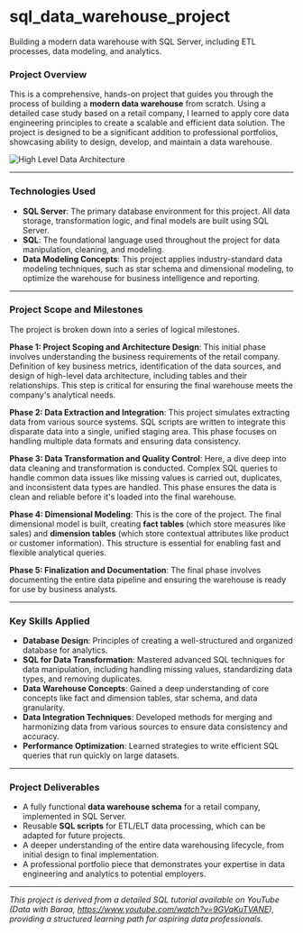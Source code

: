 # sql_data_warehouse_project
Building a modern data warehouse with SQL Server, including ETL processes, data modeling, and analytics.

### Project Overview

This is a comprehensive, hands-on project that guides you through the process of building a **modern data warehouse** from scratch. Using a detailed case study based on a retail company, I learned to apply core data engineering principles to create a scalable and efficient data solution. The project is designed to be a significant addition to professional portfolios, showcasing ability to design, develop, and maintain a data warehouse.


![High Level Data Architecture](https://github.com/user-attachments/assets/2650be52-183d-4c77-bf44-5bb267fa331a)

---

### Technologies Used

* **SQL Server**: The primary database environment for this project. All data storage, transformation logic, and final models are built using SQL Server.
* **SQL**: The foundational language used throughout the project for data manipulation, cleaning, and modeling.
* **Data Modeling Concepts**: This project applies industry-standard data modeling techniques, such as star schema and dimensional modeling, to optimize the warehouse for business intelligence and reporting.

---

### Project Scope and Milestones

The project is broken down into a series of logical milestones.

**Phase 1: Project Scoping and Architecture Design**: 
This initial phase involves understanding the business requirements of the retail company. Definition of key business metrics, identification of the data sources, and design of high-level data architecture, including tables and their relationships. This step is critical for ensuring the final warehouse meets the company's analytical needs.

**Phase 2: Data Extraction and Integration**: 
This project simulates extracting data from various source systems. SQL scripts are written to integrate this disparate data into a single, unified staging area. This phase focuses on handling multiple data formats and ensuring data consistency.

**Phase 3: Data Transformation and Quality Control**: 
Here, a dive deep into data cleaning and transformation is conducted. Complex SQL queries to handle common data issues like missing values is carried out, duplicates, and inconsistent data types are handled. This phase ensures the data is clean and reliable before it's loaded into the final warehouse. 

**Phase 4: Dimensional Modeling**: 
This is the core of the project. The final dimensional model is built, creating **fact tables** (which store measures like sales) and **dimension tables** (which store contextual attributes like product or customer information). This structure is essential for enabling fast and flexible analytical queries.

**Phase 5: Finalization and Documentation**: 
The final phase involves documenting the entire data pipeline and ensuring the warehouse is ready for use by business analysts.

---

### Key Skills Applied

* **Database Design**: Principles of creating a well-structured and organized database for analytics.
* **SQL for Data Transformation**: Mastered advanced SQL techniques for data manipulation, including handling missing values, standardizing data types, and removing duplicates.
* **Data Warehouse Concepts**: Gained a deep understanding of core concepts like fact and dimension tables, star schema, and data granularity.
* **Data Integration Techniques**: Developed methods for merging and harmonizing data from various sources to ensure data consistency and accuracy.
* **Performance Optimization**: Learned strategies to write efficient SQL queries that run quickly on large datasets.

---

### Project Deliverables

* A fully functional **data warehouse schema** for a retail company, implemented in SQL Server.
* Reusable **SQL scripts** for ETL/ELT data processing, which can be adapted for future projects.
* A deeper understanding of the entire data warehousing lifecycle, from initial design to final implementation.
* A professional portfolio piece that demonstrates your expertise in data engineering and analytics to potential employers.

---

*This project is derived from a detailed SQL tutorial available on YouTube (Data with Baraa, https://www.youtube.com/watch?v=9GVqKuTVANE), providing a structured learning path for aspiring data professionals.*
